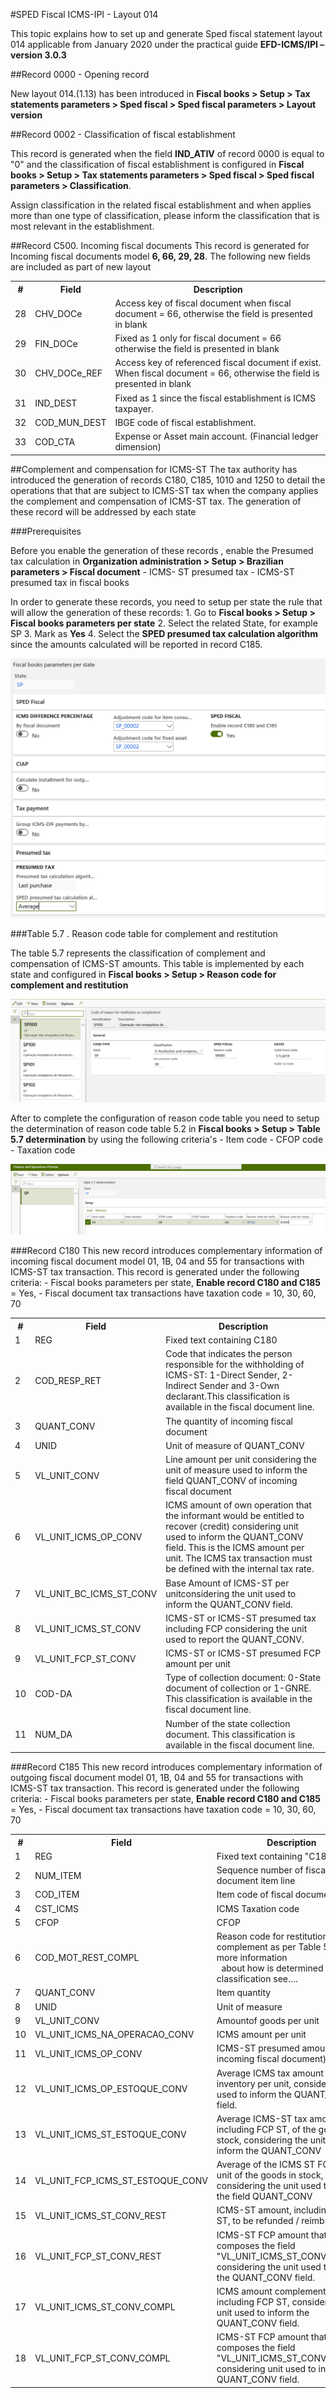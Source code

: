 #SPED Fiscal ICMS-IPI - Layout 014

This topic explains how to set up and generate Sped fiscal statement layout 014 applicable from January 2020 under the practical guide **EFD-ICMS/IPI – version 3.0.3**

##Record 0000 - Opening record

New layout 014.(1.13) has been introduced in **Fiscal books > Setup > Tax statements parameters > Sped fiscal > Sped fiscal parameters > Layout version**

##Record 0002 - Classification of fiscal establishment

This record is generated when the field **IND_ATIV** of record 0000 is equal to "0" and the classification of fiscal establishment is configured in **Fiscal books > Setup > Tax statements parameters > Sped fiscal > Sped fiscal parameters > Classification**. 

Assign classification in the related fiscal establishment and when applies more than one type of classification, please inform the classification that is most relevant in the establishment.


##Record C500. Incoming fiscal documents
This record is generated for Incoming fiscal documents model **6, 66, 29, 28**. The following new fields are included as part of new layout

<table>
  <tr>
    <th>#</th>
    <th>Field</th>
    <th>Description</th>
  </tr>
  <tr>
    <td>28</td>
    <td>CHV_DOCe</td>
    <td>Access key of fiscal document when fiscal document = 66, otherwise the field is presented in blank</td>
  </tr>
  <tr>
    <td>29</td>
    <td>FIN_DOCe</td>
    <td>Fixed as 1 only for fiscal document = 66 otherwise the field is presented in blank</td>
  </tr>
  <tr>
    <td>30</td>
    <td>CHV_DOCe_REF</td>
    <td>Access key of referenced fiscal document if exist. When fiscal document = 66, otherwise the field is presented in blank</td>
  </tr>
  <tr>
    <td>31</td>
    <td>IND_DEST</td>
    <td>Fixed as 1 since the fiscal establishment is ICMS taxpayer.</td>
  </tr>
  <tr>
    <td>32</td>
    <td>COD_MUN_DEST</td>
    <td>IBGE code of fiscal establishment.</td>
  </tr>
  <tr>
    <td>33</td>
    <td>COD_CTA</td>
    <td>Expense or Asset main account. (Financial ledger dimension)</td>
  </tr>
</table>

##Complement and compensation for ICMS-ST
The tax authority has introduced the generation of records C180, C185, 1010 and 1250 to detail the operations that that are subject to ICMS-ST tax when the company applies the complement and compensation of ICMS-ST tax. The generation of these record will be addressed by each state


###Prerequisites

Before you enable the generation of these records , enable the Presumed tax calculation in **Organization administration > Setup > Brazilian parameters > Fiscal document**
	- ICMS- ST presumed tax
	- ICMS-ST presumed tax in fiscal books 


In order to generate these records, you need to setup per state the rule that will allow the generation of these records:
	1. Go to  **Fiscal books > Setup > Fiscal books parameters per state**
	2. Select the related State, for example SP
	3. Mark as **Yes** 
	4. Select the **SPED presumed tax calculation algorithm**  since the amounts calculated will be reported in record C185.
	
![SpedFiscal Setup](media/bra-sped-Fiscal014-Setup.png)	
  
 ###Table 5.7 . Reason code table for complement and restitution

The table 5.7 represents the classification of complement and compensation of ICMS-ST amounts. This table is implemented by each state and configured in **Fiscal books > Setup > Reason code for complement and restitution**

![bra-sped-fiscal014-table57-setup](media/bra-sped-fiscal014-table57-setup.png)

After to complete the configuration of reason code table you need to setup the determination of reason code table 5.2 in **Fiscal books > Setup > Table 5.7 determination** by using the following criteria's
	- Item code 
	- CFOP code
	- Taxation code

![bra-sped-fiscal014-table57-determination-setup](media/bra-sped-fiscal014-table57-determination-setup.png)

###Record C180
This new record introduces complementary information of incoming fiscal document model 01, 1B, 04 and 55 for transactions with ICMS-ST tax transaction. This record is generated under the following criteria:
	- Fiscal books parameters per state, **Enable record C180 and C185** = Yes, 
	- Fiscal document tax transactions have taxation code = 10, 30, 60, 70


<table>
  <tr>
    <th>#</th>
    <th>Field</th>
    <th>Description</th>
  </tr>
  <tr>
    <td>1</td>
    <td>REG</td>
    <td>Fixed text containing C180</td>
  </tr>
  <tr>
    <td>2</td>
    <td>COD_RESP_RET</td>
    <td>Code that indicates the person responsible for the withholding of ICMS-ST: 1-Direct Sender, 2-Indirect Sender and 3-Own declarant.This classification is available in the fiscal document line. 
  </tr>
  <tr>
    <td>3</td>
    <td>QUANT_CONV</td>
    <td>The quantity of incoming fiscal document</td>
  </tr>
  <tr>
    <td>4</td>
    <td>UNID</td>
    <td>Unit of measure of QUANT_CONV</td>
  </tr>
  <tr>
    <td>5</td>
    <td>VL_UNIT_CONV</td>
    <td>Line amount per unit considering the unit of measure  used to inform the field QUANT_CONV of incoming fiscal document</td>
  </tr>
  <tr>
    <td>6</td>
    <td>VL_UNIT_ICMS_OP_CONV</td>
    <td>ICMS amount of own operation that the informant would be entitled to recover (credit) considering unit used to inform the QUANT_CONV field. This is the ICMS amount per unit. The ICMS tax transaction must be defined with the internal tax rate.</td>
  </tr>
  <tr>
    <td>7</td>
    <td>VL_UNIT_BC_ICMS_ST_CONV</td>
    <td>Base Amount of ICMS-ST per unitconsidering the unit used to inform the QUANT_CONV field.</td>
  </tr>
  <tr>
    <td>8</td>
    <td>VL_UNIT_ICMS_ST_CONV</td>
    <td>ICMS-ST or ICMS-ST presumed tax including FCP considering the unit used to report the QUANT_CONV.</td>
  </tr>
  <tr>
    <td>9</td>
    <td>VL_UNIT_FCP_ST_CONV</td>
    <td>ICMS-ST or ICMS-ST presumed FCP amount per unit</td>
  </tr>
  <tr>
    <td>10</td>
    <td>COD-DA</td>
    <td>Type of collection document: 0-State document of collection or 1-GNRE. This classification is available in the fiscal document line.</td>
  </tr>
  <tr>
    <td>11</td>
    <td>NUM_DA</td>
    <td>Number of the state collection document. This classification is available in the fiscal document line.</td>
  </tr>
</table>

###Record C185
This new record introduces complementary information of outgoing fiscal document model 01, 1B, 04 and 55 for transactions with ICMS-ST tax transaction. This record is generated under the following criteria:
	- Fiscal books parameters per state, **Enable record C180 and C185** = Yes, 
	- Fiscal document tax transactions have taxation code = 10, 30, 60, 70

<table>
  <tr>
    <th>#</th>
    <th>Field</th>
    <th>Description</th>
  </tr>
  <tr>
    <td>1</td>
    <td>REG</td>
    <td>Fixed text containing "C185"</td>
  </tr>
  <tr>
    <td>2</td>
    <td>NUM_ITEM</td>
    <td>Sequence number of fiscal document item line</td>
  </tr>
  <tr>
    <td>3</td>
    <td>COD_ITEM</td>
    <td>Item code of fiscal document line</td>
  </tr>
  <tr>
    <td>4</td>
    <td>CST_ICMS</td>
    <td>ICMS Taxation code</td>
  </tr>
  <tr>
    <td>5</td>
    <td>CFOP</td>
    <td>CFOP</td>
  </tr>
  <tr>
    <td>6</td>
    <td>COD_MOT_REST_COMPL</td>
    <td>Reason code for restitution or complement as per Table 5.7. For more information<br>&nbsp;&nbsp;about how is determined this classification see….</td>
  </tr>
  <tr>
    <td>7</td>
    <td>QUANT_CONV</td>
    <td>Item quantity</td>
  </tr>
  <tr>
    <td>8</td>
    <td>UNID</td>
    <td>Unit of measure</td>
  </tr>
  <tr>
    <td>9</td>
    <td>VL_UNIT_CONV</td>
    <td>Amountof goods per unit</td>
  </tr>
  <tr>
    <td>10</td>
    <td>VL_UNIT_ICMS_NA_OPERACAO_CONV</td>
    <td>ICMS amount per unit</td>
  </tr>
  <tr>
    <td>11</td>
    <td>VL_UNIT_ICMS_OP_CONV</td>
    <td>ICMS-ST presumed amount (from incoming fiscal document) per unit</td>
  </tr>
  <tr>
    <td>12</td>
    <td>VL_UNIT_ICMS_OP_ESTOQUE_CONV</td>
    <td>Average ICMS tax amount in inventory per unit, considering unit used to inform the QUANT_CONV field.</td>
  </tr>
  <tr>
    <td>13</td>
    <td>VL_UNIT_ICMS_ST_ESTOQUE_CONV</td>
    <td>Average ICMS-ST tax amount including FCP ST, of the goods in stock, considering the unit used to inform the QUANT_CONV</td>
  </tr>
  <tr>
    <td>14</td>
    <td>VL_UNIT_FCP_ICMS_ST_ESTOQUE_CONV</td>
    <td>Average of the ICMS ST FCP per unit of the goods in stock, considering the unit used to inform the field QUANT_CONV</td>
  </tr>
  <tr>
    <td>15</td>
    <td>VL_UNIT_ICMS_ST_CONV_REST</td>
    <td>ICMS-ST amount, including FCP ST, to be refunded / reimbursed</td>
  </tr>
  <tr>
    <td>16</td>
    <td>VL_UNIT_FCP_ST_CONV_REST</td>
    <td>ICMS-ST FCP amount that composes the field "VL_UNIT_ICMS_ST_CONV_REST", considering the unit used to inform the QUANT_CONV field.</td>
  </tr>
  <tr>
    <td>17</td>
    <td>VL_UNIT_ICMS_ST_CONV_COMPL</td>
    <td>ICMS amount complement, including FCP ST, considering the unit used to inform the QUANT_CONV field.</td>
  </tr>
  <tr>
    <td>18</td>
    <td>VL_UNIT_FCP_ST_CONV_COMPL</td>
    <td>ICMS-ST FCP amount that composes the field "VL_UNIT_ICMS_ST_CONV_COMPL", considering unit used to inform the QUANT_CONV field.</td>
  </tr>
</table>



